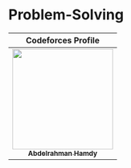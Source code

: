 # Problem-Solving

<table>
<thead>
  <th>Codeforces Profile</th>
</thead>
<tr>
  <td align="center"><a href="https://codeforces.com/profile/Abdelrahman0123"><img src="https://cdn-userpic.codeforces.com/1564209/title/1a3faa9c8c48095.jpg"        width="200px;" alt=""/><br /><sub><b>Abdelrahman Hamdy</b></sub></a><br /></td>
</tr>
</table>
